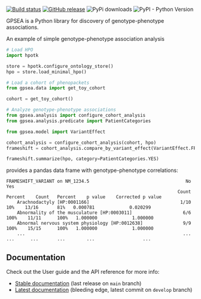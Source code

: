 [![Build status](https://github.com/monarch-initiative/gpsea/workflows/CI/badge.svg)](https://github.com/monarch-initiative/genogpseaphenocorr/actions/workflows/python_ci.yml)
[![GitHub release](https://img.shields.io/github/release/monarch-initiative/gpsea.svg)](https://github.com/monarch-initiative/gpsea/releases)
![PyPi downloads](https://img.shields.io/pypi/dm/gpsea.svg?label=Pypi%20downloads)
![PyPI - Python Version](https://img.shields.io/pypi/pyversions/gpsea)

GPSEA is a Python library for discovery of genotype-phenotype associations.

An example of simple genotype-phenotype association analysis

```python
# Load HPO
import hpotk

store = hpotk.configure_ontology_store()
hpo = store.load_minimal_hpo()

# Load a cohort of phenopackets
from gpsea.data import get_toy_cohort

cohort = get_toy_cohort()

# Analyze genotype-phenotype associations
from gpsea.analysis import configure_cohort_analysis
from gpsea.analysis.predicate import PatientCategories

from gpsea.model import VariantEffect

cohort_analysis = configure_cohort_analysis(cohort, hpo)
frameshift = cohort_analysis.compare_by_variant_effect(VariantEffect.FRAMESHIFT_VARIANT, tx_id='NM_1234.5')

frameshift.summarize(hpo, category=PatientCategories.YES)
```

provides a pandas data frame with genotype-phenotype correlations:

```text
FRAMESHIFT_VARIANT on NM_1234.5                                    No                Yes
                                                                Count   Percent    Count   Percent    p value    Corrected p value
    Arachnodactyly [HP:0001166]                                  1/10       10%    13/16       81%   0.000781             0.020299
    Abnormality of the musculature [HP:0003011]                   6/6      100%    11/11      100%   1.000000             1.000000
    Abnormal nervous system physiology [HP:0012638]               9/9      100%    15/15      100%   1.000000             1.000000
    ...                                                           ...       ...      ...       ...        ...                  ...
```

## Documentation

Check out the User guide and the API reference for more info:

- [Stable documentation](https://monarch-initiative.github.io/gpsea/stable/) (last release on `main` branch)
- [Latest documentation](https://monarch-initiative.github.io/gpsea/latest) (bleeding edge, latest commit on `develop` branch)
